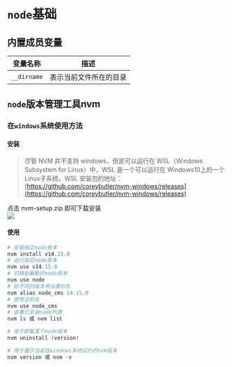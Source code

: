 # `node`基础

## 内置成员变量
| 变量名称    | 描述                   |
| ----------- | ---------------------- |
| `__dirname` | 表示当前文件所在的目录 |

## `node`版本管理工具nvm

### 在`windows`系统使用方法

#### 安装

> 尽管 NVM 并不支持 windows，但是可以运行在 WSL（Windows Subsystem for Linux）中，WSL 是一个可以运行在 Windows10上的一个 Linux子系统，WSL 安装包的地址：[https://github.com/coreybutler/nvm-windows/releases](https://github.com/coreybutler/nvm-windows/releases)

点击 nvm-setup.zip 即可下载安装<br/>
<img src="https://cdn.nlark.com/yuque/0/2022/png/28469598/1669162809821-d3ffce95-3299-42f9-9b9b-0ec1f4cc83b3.png#averageHue=%23fdfcfc&clientId=ude65daf4-22a5-4&crop=0&crop=0&crop=1&crop=1&from=paste&height=195&id=u6ab5bb7e&margin=%5Bobject%20Object%5D&name=image.png&originHeight=268&originWidth=888&originalType=binary&ratio=1&rotation=0&showTitle=false&size=65320&status=done&style=none&taskId=ufb5677bf-6fc4-4c30-9599-19865137729&title=&width=645.8181818181819"  referrerpolicy='no-referrer'/>

#### 使用

```powershell
# 安装指定node版本
nvm install v14.15.0
# 运行指定node版本
nvm use v14.15.0
# 切换到最新的node版本
nvm use node
# 给不同的版本号设置别名
nvm alias node_cms 14.15.0
# 使用该别名
nvm use node_cms
# 查看已安装node列表
nvm ls 或 nvm list

# 用于卸载某个node版本
nvm uninstall (version)

# 用于展示当前在windows系统运行的nvm版本
nvm version 或 nvm -v
```
